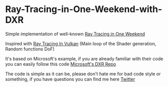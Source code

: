 # Ray-Tracing-in-One-Weekend-with-DXR
Simple implementation of well-known [Ray Tracing in One Weekend](https://raytracing.github.io/books/RayTracingInOneWeekend.html)

Inspired with [Ray Tracing In Vulkan](https://github.com/GPSnoopy/RayTracingInVulkan) (Main loop of the Shader generation, Random functions DoF)

It's based on Microsoft's example, if you are already familiar with their code you can easily follow this code [Microsoft's DXR Repo](https://github.com/Microsoft/DirectX-Graphics-Samples)

The code is simple as it can be, please don't hate me for bad code style or something, if you have questions you can find me here [Twitter](https://x.com/iHR4K)

